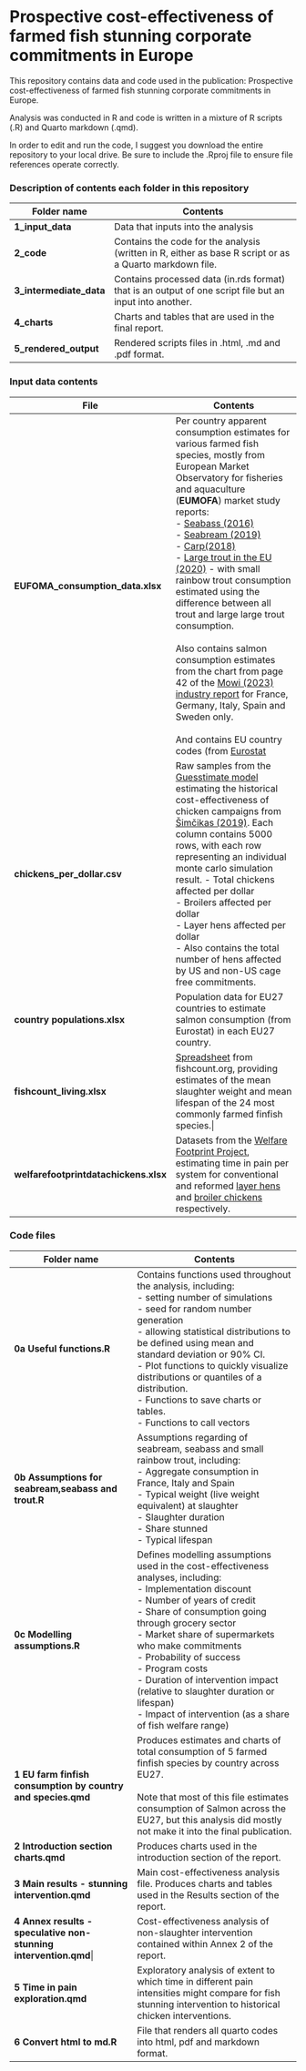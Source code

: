 # Prospective cost-effectiveness of farmed fish stunning corporate commitments in Europe

This repository contains data and code used in the publication:  Prospective cost-effectiveness of farmed fish stunning corporate commitments in Europe.

Analysis was conducted in R and code is written in a mixture of R scripts (.R) and Quarto markdown (.qmd).

In order to edit and run the code, I suggest you download the entire repository to your local drive.  Be sure to include the .Rproj file to ensure file references operate correctly.

### Description of contents each folder in this repository

| Folder name             | Contents                                                                                                |
|---------------------|---------------------------------------------------|
| **1_input_data**        | Data that inputs into the analysis                                                                      |
| **2_code**              | Contains the code for the analysis (written in R, either as base R script or as a Quarto markdown file. |
| **3_intermediate_data** | Contains processed data (in.rds format) that is an output of one script file but an input into another. |
| **4_charts**            | Charts and tables that are used in the final report.                                                    |
| **5_rendered_output**   | Rendered scripts files in .html, .md and .pdf format.                                                   |


### Input data contents

| File | Contents |
| ---- | ---- |
| **EUFOMA_consumption_data.xlsx** | Per country apparent consumption estimates for various farmed fish species, mostly from European Market Observatory for fisheries and aquaculture (**EUMOFA**) market study reports:   <br>    - [Seabass (2016)](https://perma.cc/9AT9-2W26)<br>    - [Seabream (2019)](https://perma.cc/VQ2G-HDP5)<br>    - [Carp(2018)](https://perma.cc/3WCU-EHSY)<br>    - [Large trout in the EU (2020)](https://perma.cc/XV5N-6B5R) - with small rainbow trout consumption estimated using the difference between all trout and large large trout consumption.<br>        <br>Also contains salmon consumption estimates from the chart from page 42 of the [Mowi (2023) industry report](https://perma.cc/5BLM-5EB4) for France, Germany, Italy, Spain and Sweden only.<br><br>And contains EU country codes (from [Eurostat](https://ec.europa.eu/eurostat/statistics-explained/index.php?title=Glossary:Country_codes) |
| **chickens_per_dollar.csv** | Raw samples from the [Guesstimate model](https://www.getguesstimate.com/models/13441) estimating the historical cost-effectiveness of chicken campaigns from [Šimčikas (2019)](https://perma.cc/U9D2-AJ4D). Each column contains 5000 rows, with each row representing an individual monte carlo simulation result. - Total chickens affected per dollar  <br>- Broilers affected per dollar<br>- Layer hens affected per dollar<br>- Also contains the total number of hens affected by US and non-US cage free commitments. |
| **country populations.xlsx** | Population data for EU27 countries to estimate salmon consumption (from Eurostat) in each EU27 country. |
| **fishcount_living.xlsx** | [Spreadsheet](https://perma.cc/VB99-T48E) from fishcount.org, providing estimates of the mean slaughter weight and mean lifespan of the 24 most commonly farmed finfish species.\| |
| **welfarefootprintdatachickens.xlsx** | Datasets from the [Welfare Footprint Project](https://welfarefootprint.org/material/), estimating time in pain per system for conventional and reformed [layer hens](https://docs.google.com/spreadsheets/d/1B9U5uQBZdu6PiOMKbVUoSn08BIINb2G7ASbfZPm8dNc/edit#gid=1181313993) and [broiler chickens](https://docs.google.com/spreadsheets/d/1AcQ9WwhxAP_fnWourb8_OhLmoIszFrC9OB0AT3kGKGE/edit#gid=1181313993) respectively. |

### Code files

| Folder name | Contents |
| ---- | ---- |
| **0a Useful functions.R** | Contains functions used throughout the analysis, including:<br>- setting number of simulations<br>- seed for random number generation<br>- allowing statistical distributions to be defined using mean and standard deviation or 90% CI.<br>- Plot functions to quickly visualize distributions or quantiles of a distribution.<br>- Functions to save charts or tables.<br>- Functions to call vectors |
| **0b Assumptions for seabream,seabass and trout.R** | Assumptions regarding of seabream, seabass and small rainbow trout, including:<br>- Aggregate consumption in France, Italy and Spain<br>- Typical weight (live weight equivalent) at slaughter<br>- Slaughter duration<br>- Share stunned<br>- Typical lifespan |
| **0c Modelling assumptions.R** | Defines modelling assumptions used in the cost-effectiveness analyses, including:<br>- Implementation discount<br>- Number of years of credit<br>- Share of consumption going through grocery sector<br>- Market share of supermarkets who make commitments<br>- Probability of success<br>- Program costs<br>- Duration of intervention impact (relative to slaughter duration or lifespan)<br>- Impact of intervention (as a share of fish welfare range) |
| **1 EU farm finfish consumption by country and species.qmd** | Produces estimates and charts of total consumption of 5 farmed finfish species by country across EU27.<br><br>Note that most of this file estimates consumption of Salmon across the EU27, but this analysis did mostly not make it into the final publication. |
| **2 Introduction section charts.qmd** | Produces charts used in the introduction section of the report.      |
| **3 Main results - stunning intervention.qmd** | Main cost-effectiveness analysis file. Produces charts and tables used in the Results section of the report.  |
| **4 Annex results - speculative non-stunning intervention.qmd**\| | Cost-effectiveness analysis of non-slaughter intervention contained within Annex 2 of the report.  |
| **5 Time in pain exploration.qmd** | Exploratory analysis of extent to which time in different pain intensities might compare for fish stunning intervention to historical chicken interventions. |
| **6 Convert html to md.R** | File that renders all quarto codes into html, pdf and markdown format. |
